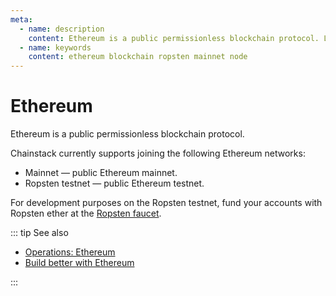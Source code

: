 ```yaml
---
meta:
  - name: description
    content: Ethereum is a public permissionless blockchain protocol. Learn how to join the Ethereum mainnet or Ropsten testnet and operate an Ethereum node.
  - name: keywords
    content: ethereum blockchain ropsten mainnet node
---
```


# Ethereum

Ethereum is a public permissionless blockchain protocol.

Chainstack currently supports joining the following Ethereum networks:

* Mainnet — public Ethereum mainnet.
* Ropsten testnet — public Ethereum testnet.

For development purposes on the Ropsten testnet, fund your accounts with Ropsten ether at the [Ropsten faucet](https://faucet.ropsten.be/).

::: tip See also

* [Operations: Ethereum](/operations/ethereum/)
* <a href="https://chainstack.com/build-better-with-ethereum/" target="_blank">Build better with Ethereum</a>

:::
